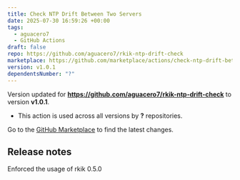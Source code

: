 ```yaml
---
title: Check NTP Drift Between Two Servers
date: 2025-07-30 16:59:26 +00:00
tags:
  - aguacero7
  - GitHub Actions
draft: false
repo: https://github.com/aguacero7/rkik-ntp-drift-check
marketplace: https://github.com/marketplace/actions/check-ntp-drift-between-two-servers
version: v1.0.1
dependentsNumber: "?"
---
```



Version updated for **https://github.com/aguacero7/rkik-ntp-drift-check** to version **v1.0.1**.
- This action is used across all versions by **?** repositories.

Go to the [GitHub Marketplace](https://github.com/marketplace/actions/check-ntp-drift-between-two-servers) to find the latest changes.

## Release notes

Enforced the usage of rkik 0.5.0
